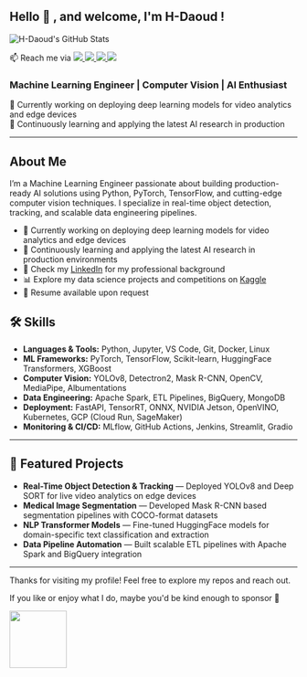 <h2> Hello  👋 , and welcome, I'm H-Daoud ! </h2>
<p align="left">
  <img src="https://github-readme-stats.vercel.app/api?username=H-Daoud&show_icons=true&theme=radical" alt="H-Daoud's GitHub Stats" />
</p>
📫 Reach me via
<a href= "https://iq.aws/e/H-Daoud">
    <img src="https://img.shields.io/badge/AWS-%23FF9900.svg?style=flat&logo=amazon-aws&logoColor=white"/>
</a>
<a href= "https://www.linkedin.com/in/daoud1001">
  <img src="https://img.shields.io/badge/-LinkedIn-0077B5?style=flat&logo=Linkedin&logoColor=white"/>
</a>
<a href= "mailto:aitech.0777@gmail.com">
  <img src="https://img.shields.io/badge/-Gmail-c14438?style=flat&logo=Gmail&logoColor=white"/>
</a>
<a href="https://www.kaggle.com/hassaandaoud">
    <img src="https://img.shields.io/badge/Kaggle-20BEFF?style=flat&logo=Kaggle&logoColor=white"/>
</a>
</a>
<br>

<h3 align="left">Machine Learning Engineer | Computer Vision | AI Enthusiast</h3>

<p align="left">
  🔭 Currently working on deploying deep learning models for video analytics and edge devices<br>
  🌱 Continuously learning and applying the latest AI research in production<br>
</p>

---
## About Me
I’m a Machine Learning Engineer passionate about building production-ready AI solutions using Python, PyTorch, TensorFlow, and cutting-edge computer vision techniques. I specialize in real-time object detection, tracking, and scalable data engineering pipelines.

- 🔭 Currently working on deploying deep learning models for video analytics and edge devices  
- 🌱 Continuously learning and applying the latest AI research in production environments  
- 💼 Check my [LinkedIn](https://www.linkedin.com/in/daoud1001/) for my professional background  
- 📊 Explore my data science projects and competitions on [Kaggle](https://www.kaggle.com/hassaandaoud)  
- 📂 Resume available upon request  

## 🛠️ Skills

- **Languages & Tools:** Python, Jupyter, VS Code, Git, Docker, Linux  
- **ML Frameworks:** PyTorch, TensorFlow, Scikit-learn, HuggingFace Transformers, XGBoost  
- **Computer Vision:** YOLOv8, Detectron2, Mask R-CNN, OpenCV, MediaPipe, Albumentations  
- **Data Engineering:** Apache Spark, ETL Pipelines, BigQuery, MongoDB  
- **Deployment:** FastAPI, TensorRT, ONNX, NVIDIA Jetson, OpenVINO, Kubernetes, GCP (Cloud Run, SageMaker)  
- **Monitoring & CI/CD:** MLflow, GitHub Actions, Jenkins, Streamlit, Gradio  

---

## 📂 Featured Projects

- **Real-Time Object Detection & Tracking** — Deployed YOLOv8 and Deep SORT for live video analytics on edge devices  
- **Medical Image Segmentation** — Developed Mask R-CNN based segmentation pipelines with COCO-format datasets  
- **NLP Transformer Models** — Fine-tuned HuggingFace models for domain-specific text classification and extraction  
- **Data Pipeline Automation** — Built scalable ETL pipelines with Apache Spark and BigQuery integration  

---

Thanks for visiting my profile! Feel free to explore my repos and reach out.

If you like or enjoy what I do, maybe you'd be kind enough to sponsor 😬

<a href="https://github.com/sponsors/H-Daoud" target="_blank">
  <img src="https://img.shields.io/badge/-Sponsor-fafbfc?logo=GitHub%20Sponsors" width="100"/>
</a>
